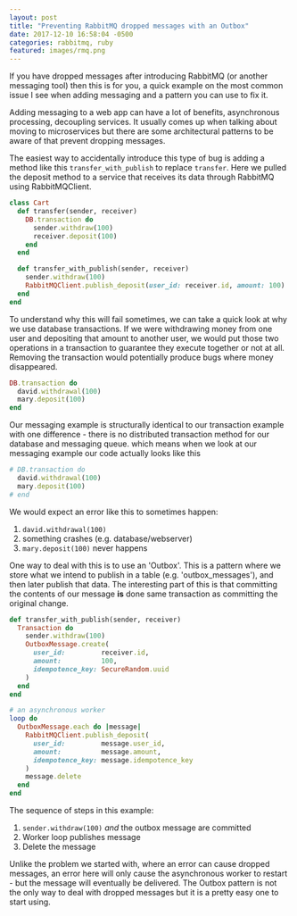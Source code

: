 ```yaml
---
layout: post
title: "Preventing RabbitMQ dropped messages with an Outbox"
date: 2017-12-10 16:58:04 -0500
categories: rabbitmq, ruby
featured: images/rmq.png
---
```


If you have dropped messages after introducing RabbitMQ (or another messaging
tool) then this is for you, a quick example on the most common issue I see
when adding messaging and a pattern you can use to fix it.

Adding messaging to a web app can have a lot of benefits, asynchronous
processing, decoupling services. It usually comes up when talking about moving
to microservices but there are some architectural patterns to be aware of that
prevent dropping messages.

The easiest way to accidentally introduce this type of bug is adding a method
like this `transfer_with_publish` to replace `transfer`. Here we pulled the
deposit method to a service that receives its data through RabbitMQ using
RabbitMQClient.

```ruby
class Cart
  def transfer(sender, receiver)
    DB.transaction do
      sender.withdraw(100)
      receiver.deposit(100)
    end
  end

  def transfer_with_publish(sender, receiver)
    sender.withdraw(100)
    RabbitMQClient.publish_deposit(user_id: receiver.id, amount: 100)
  end
end
```

To understand why this will fail sometimes, we can take a quick look at why
we use database transactions. If we were withdrawing money from one user and
depositing that amount to another user, we would put those two operations in a
transaction to guarantee they execute together or not at all. Removing the
transaction would potentially produce bugs where money disappeared.

```ruby
DB.transaction do
  david.withdrawal(100)
  mary.deposit(100)
end
```

Our messaging example is structurally identical to our transaction example with
one difference - there is no distributed transaction method for our database and
messaging queue. which means when we look at our messaging example our code
actually looks like this

```ruby
# DB.transaction do
  david.withdrawal(100)
  mary.deposit(100)
# end
```

We would expect an error like this to sometimes happen:

1. `david.withdrawal(100)`
2. something crashes (e.g. database/webserver)
3. `mary.deposit(100)` never happens

One way to deal with this is to use an 'Outbox'. This is a pattern where we
store what we intend to publish in a table (e.g. 'outbox_messages'), and then
later publish that data. The interesting part of this is that committing the
contents of our message **is** done same transaction as committing the original
change.

```ruby
def transfer_with_publish(sender, receiver)
  Transaction do
    sender.withdraw(100)
    OutboxMessage.create(
      user_id:         receiver.id,
      amount:          100,
      idempotence_key: SecureRandom.uuid
    )
  end
end

# an asynchronous worker
loop do
  OutboxMessage.each do |message|
    RabbitMQClient.publish_deposit(
      user_id:         message.user_id,
      amount:          message.amount,
      idempotence_key: message.idempotence_key
    )
    message.delete
  end
end
```

The sequence of steps in this example:

1. `sender.withdraw(100)` *and* the outbox message are committed
1. Worker loop publishes message
1. Delete the message

Unlike the problem we started with, where an error can cause dropped messages,
an error here will only cause the asynchronous worker to restart - but the
message will eventually be delivered. The Outbox pattern is not the only way to
deal with dropped messages but it is a pretty easy one to start using.
